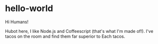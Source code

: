 # hello-world

Hi Humans!

Hubot here, I like Node.js and Coffeescript (that's what I'm made of!).
I've tacos on the room and find them far superior to Each tacos.
